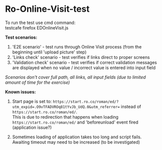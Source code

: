 # Ro-Online-Visit-test

To run the test use cmd command:<br>
testcafe firefox EDOnlineVisit.js

<b>Test scenarios:</b>
1. 'E2E scenario' - test runs through Online Visit process (from the beginning until 'upload picture' step)
2. 'Links check' scenario - test verifies if links direct to proper screens
3. 'Validation check' scenario - test verifies if correct validation messages are displayed when no value / incorrect value is entered into input field

*Scenarios don't cover full path, all links, all input fields (due to limited amount of time for the exercise)*

<b>Known issues:</b>
1. Start page is set to: `https://start.ro.co/roman/ed/?utm_expid=.O9vTFADVROq81tYvJb_UdQ.0&utm_referrer=` instead of  `https://start.ro.co/roman/ed/`.<br>
This is due to redirection that happens when loading `https://start.ro.co/roman/ed/` and 'beforeunload' event fired (application issue?)

2. Sometimes loading of application takes too long and script fails. <br>
Awaiting timeout may need to be increased (to be investigated)


